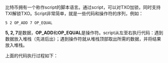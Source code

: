 比特币拥有一个称作script的脚本语言。通过script，可以对TXO加锁，同时支持TXI解锁TXO。Script非常简单，就是一些代码和操作符的序列，例如：

```
5 2 OP_ADD 7 OP_EQUAL
```

**5, 2, 7**是数据，**OP\_ADD**和**OP\_EQUAL**是操作符。script从左至右执行代码：遇到数据放入堆栈（先进后出）；遇到操作符就从堆栈顶部取出所需的数据，并将结果放入堆栈。

上面的代码执行过程如下：



